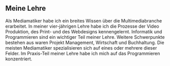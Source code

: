 ## Meine Lehre

Als Mediamatiker habe ich ein breites Wissen über die Multimediabranche erarbeitet. In meiner vier-jährigen Lehre habe ich die Prozesse der Video Produktion, des Print- und des Webdesigns kennengelernt. Informatik und Programmieren sind ein wichtiger Teil meiner Lehre. Weitere Schwerpunkte bestehen aus waren Projekt Management, Wirtschaft und Buchhaltung. Die meisten Mediamatiker spezialisieren sich auf eines oder mehrere dieser Felder. Im Praxis-Teil meiner Lehre habe ich mich auf das Programmieren konzentriert.

